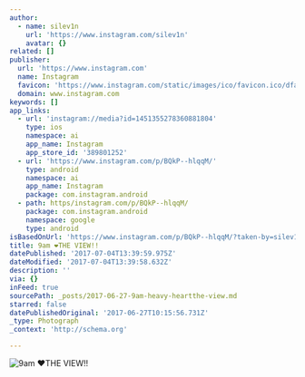 ```yaml
---
author:
  - name: silev1n
    url: 'https://www.instagram.com/silev1n'
    avatar: {}
related: []
publisher:
  url: 'https://www.instagram.com'
  name: Instagram
  favicon: 'https://www.instagram.com/static/images/ico/favicon.ico/dfa85bb1fd63.ico'
  domain: www.instagram.com
keywords: []
app_links:
  - url: 'instagram://media?id=1451355278360881804'
    type: ios
    namespace: ai
    app_name: Instagram
    app_store_id: '389801252'
  - url: 'https://www.instagram.com/p/BQkP--hlqqM/'
    type: android
    namespace: ai
    app_name: Instagram
    package: com.instagram.android
  - path: https/instagram.com/p/BQkP--hlqqM/
    package: com.instagram.android
    namespace: google
    type: android
isBasedOnUrl: 'https://www.instagram.com/p/BQkP--hlqqM/?taken-by=silev1n'
title: 9am ❤THE VIEW!!
datePublished: '2017-07-04T13:39:59.975Z'
dateModified: '2017-07-04T13:39:58.632Z'
description: ''
via: {}
inFeed: true
sourcePath: _posts/2017-06-27-9am-heavy-heartthe-view.md
starred: false
datePublishedOriginal: '2017-06-27T10:15:56.731Z'
_type: Photograph
_context: 'http://schema.org'

---
```

![9am ❤THE VIEW!!](https://scontent.cdninstagram.com/t51.2885-15/s640x640/sh0.08/e35/16465853_364762980575312_7801762102674194432_n.jpg)